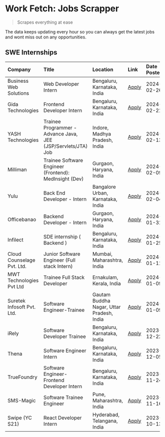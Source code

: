 # Work Fetch: Jobs Scrapper
> Scrapes everything at ease

The data keeps updating every hour so you can always get the latest jobs and wont miss out on any opportunities.

## SWE Internships
<!--START_SECTION:workfetch-->
| Company                    | Title                                                         | Location                                  | Link                                                                                                                                                                                                                                                                            | Date Posted   |
|:---------------------------|:--------------------------------------------------------------|:------------------------------------------|:--------------------------------------------------------------------------------------------------------------------------------------------------------------------------------------------------------------------------------------------------------------------------------|:--------------|
| Business Web Solutions     | Web Developer Intern                                          | Bengaluru, Karnataka, India               | [Apply](https://in.linkedin.com/jobs/view/web-developer-intern-at-business-web-solutions-3839906144?refId=igKeZolPHZKNdR%2B8rMODNQ%3D%3D&trackingId=1af%2BViNTpTOYTGZR6Eg4zQ%3D%3D&position=23&pageNum=0&trk=public_jobs_jserp-result_search-card)                              | 2024-02-26    |
| Gida Technologies          | Frontend Developer Intern                                     | Bengaluru, Karnataka, India               | [Apply](https://in.linkedin.com/jobs/view/frontend-developer-intern-at-gida-technologies-3836040945?refId=igKeZolPHZKNdR%2B8rMODNQ%3D%3D&trackingId=iQRSScVLPcN8K%2BG1cscKjQ%3D%3D&position=19&pageNum=0&trk=public_jobs_jserp-result_search-card)                              | 2024-02-21    |
| YASH Technologies          | Trainee Programmer - Advance Java, JEE (JSP/Servlets/JTA) Job | Indore, Madhya Pradesh, India             | [Apply](https://in.linkedin.com/jobs/view/trainee-programmer-advance-java-jee-jsp-servlets-jta-job-at-yash-technologies-3811759183?refId=igKeZolPHZKNdR%2B8rMODNQ%3D%3D&trackingId=ox8SWNh3ig1RuZYT9mL46A%3D%3D&position=14&pageNum=0&trk=public_jobs_jserp-result_search-card) | 2024-02-13    |
| Milliman                   | Trainee Software Engineer (Frontend): MedInsight (Dev)        | Gurgaon, Haryana, India                   | [Apply](https://in.linkedin.com/jobs/view/trainee-software-engineer-frontend-medinsight-dev-at-milliman-3792874280?refId=igKeZolPHZKNdR%2B8rMODNQ%3D%3D&trackingId=ki6TCDnu93HMRhOrs4VGWQ%3D%3D&position=4&pageNum=0&trk=public_jobs_jserp-result_search-card)                  | 2024-02-09    |
| Yulu                       | Back End Developer - Intern                                   | Bangalore Urban, Karnataka, India         | [Apply](https://in.linkedin.com/jobs/view/back-end-developer-intern-at-yulu-3821682220?refId=igKeZolPHZKNdR%2B8rMODNQ%3D%3D&trackingId=ZRLjJ2c07EOJgJS9HNcCBw%3D%3D&position=8&pageNum=0&trk=public_jobs_jserp-result_search-card)                                              | 2024-02-04    |
| Officebanao                | Backend Developer - Intern                                    | Gurgaon, Haryana, India                   | [Apply](https://in.linkedin.com/jobs/view/backend-developer-intern-at-officebanao-3814263731?refId=igKeZolPHZKNdR%2B8rMODNQ%3D%3D&trackingId=%2BEIAi3eq2S9Aow7u7s57IA%3D%3D&position=20&pageNum=0&trk=public_jobs_jserp-result_search-card)                                     | 2024-01-31    |
| Infilect                   | SDE internship ( Backend )                                    | Bengaluru, Karnataka, India               | [Apply](https://in.linkedin.com/jobs/view/sde-internship-backend-at-infilect-3815120558?refId=igKeZolPHZKNdR%2B8rMODNQ%3D%3D&trackingId=E6nlxfDbpToD%2F2UlYLfReQ%3D%3D&position=21&pageNum=0&trk=public_jobs_jserp-result_search-card)                                          | 2024-01-25    |
| Cloud Counselage Pvt. Ltd. | Junior Software Engineer (Full stack Intern)                  | Mumbai, Maharashtra, India                | [Apply](https://in.linkedin.com/jobs/view/junior-software-engineer-full-stack-intern-at-cloud-counselage-pvt-ltd-3803132814?refId=igKeZolPHZKNdR%2B8rMODNQ%3D%3D&trackingId=WcZ6sYXbIrgEYk2ez0urow%3D%3D&position=22&pageNum=0&trk=public_jobs_jserp-result_search-card)        | 2024-01-11    |
| MWT Technologies Pvt Ltd   | Trainee Full Stack Developer                                  | Ernakulam, Kerala, India                  | [Apply](https://in.linkedin.com/jobs/view/trainee-full-stack-developer-at-mwt-technologies-pvt-ltd-3800921715?refId=igKeZolPHZKNdR%2B8rMODNQ%3D%3D&trackingId=kZd72rUwzpZmPtmIXd26vQ%3D%3D&position=5&pageNum=0&trk=public_jobs_jserp-result_search-card)                       | 2024-01-09    |
| Suretek Infosoft Pvt. Ltd. | Software Engineer-Trainee                                     | Gautam Buddha Nagar, Uttar Pradesh, India | [Apply](https://in.linkedin.com/jobs/view/software-engineer-trainee-at-suretek-infosoft-pvt-ltd-3800934643?refId=igKeZolPHZKNdR%2B8rMODNQ%3D%3D&trackingId=3GMcci9nc0kJxYGqg%2BEXZQ%3D%3D&position=16&pageNum=0&trk=public_jobs_jserp-result_search-card)                       | 2024-01-09    |
| iRely                      | Software Developer Trainee                                    | Bengaluru, Karnataka, India               | [Apply](https://in.linkedin.com/jobs/view/software-developer-trainee-at-irely-3801577534?refId=igKeZolPHZKNdR%2B8rMODNQ%3D%3D&trackingId=qLG5c5xOwCGlfMFgHFVeEA%3D%3D&position=10&pageNum=0&trk=public_jobs_jserp-result_search-card)                                           | 2023-12-22    |
| Thena                      | Software Engineer Intern                                      | Bengaluru, Karnataka, India               | [Apply](https://in.linkedin.com/jobs/view/software-engineer-intern-at-thena-3778731751?refId=igKeZolPHZKNdR%2B8rMODNQ%3D%3D&trackingId=kjjDpnei0m4d8TKuInd5Zg%3D%3D&position=12&pageNum=0&trk=public_jobs_jserp-result_search-card)                                             | 2023-12-05    |
| TrueFoundry                | Software Engineer- Frontend Developer Intern                  | Bengaluru, Karnataka, India               | [Apply](https://in.linkedin.com/jobs/view/software-engineer-frontend-developer-intern-at-truefoundry-3790095058?refId=igKeZolPHZKNdR%2B8rMODNQ%3D%3D&trackingId=NXakKWSh%2F93bq0vRV6J9tQ%3D%3D&position=11&pageNum=0&trk=public_jobs_jserp-result_search-card)                  | 2023-11-24    |
| SMS-Magic                  | Software Trainee Engineer                                     | Pune, Maharashtra, India                  | [Apply](https://in.linkedin.com/jobs/view/software-trainee-engineer-at-sms-magic-3761409781?refId=igKeZolPHZKNdR%2B8rMODNQ%3D%3D&trackingId=MOolpntCFB09T9VjbtK4FQ%3D%3D&position=25&pageNum=0&trk=public_jobs_jserp-result_search-card)                                        | 2023-11-16    |
| Swipe (YC S21)             | React Developer Intern                                        | Hyderabad, Telangana, India               | [Apply](https://in.linkedin.com/jobs/view/react-developer-intern-at-swipe-yc-s21-3737600089?refId=igKeZolPHZKNdR%2B8rMODNQ%3D%3D&trackingId=e9xhAm8CZUxl7ooiCVf%2B%2BQ%3D%3D&position=13&pageNum=0&trk=public_jobs_jserp-result_search-card)                                    | 2023-10-13    |
<!--END_SECTION:workfetch-->
